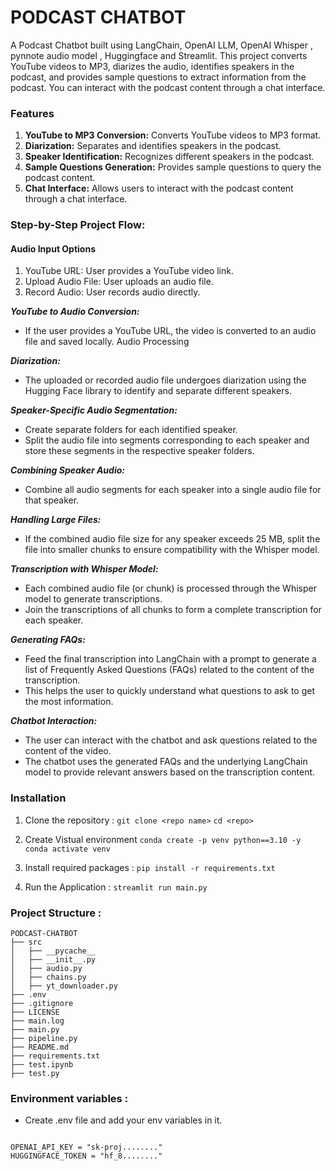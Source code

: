 # PODCAST CHATBOT
A Podcast Chatbot built using LangChain, OpenAI  LLM, OpenAI  Whisper , pynnote audio model , Huggingface  and Streamlit. This project converts YouTube videos to MP3, diarizes the audio, identifies speakers in the podcast, and provides sample questions to extract information from the podcast. You can interact with the podcast content through a chat interface.


### Features
1. **YouTube to MP3 Conversion:** Converts YouTube videos to MP3 format.
2. **Diarization:** Separates and identifies speakers in the podcast.
3. **Speaker Identification:** Recognizes different speakers in the podcast.
4. **Sample Questions Generation:** Provides sample questions to query the podcast content.
5. **Chat Interface:** Allows users to interact with the podcast content through a chat interface.

### Step-by-Step Project Flow: 

#### Audio Input Options
1. YouTube URL: User provides a YouTube video link.
2. Upload Audio File: User uploads an audio file.
3. Record Audio: User records audio directly.
   
***YouTube to Audio Conversion:*** 
- If the user provides a YouTube URL, the video is converted to an audio file and saved locally.
Audio Processing

***Diarization:*** 
- The uploaded or recorded audio file undergoes diarization using the Hugging Face library to identify and separate different speakers.

***Speaker-Specific Audio Segmentation:***
- Create separate folders for each identified speaker.
- Split the audio file into segments corresponding to each speaker and store these segments in the respective speaker folders.

***Combining Speaker Audio:*** 
- Combine all audio segments for each speaker into a single audio file for that speaker.

***Handling Large Files:*** 
- If the combined audio file size for any speaker exceeds 25 MB, split the file into smaller chunks to ensure compatibility with the Whisper model.

***Transcription with Whisper Model:***
- Each combined audio file (or chunk) is processed through the Whisper model to generate transcriptions.
- Join the transcriptions of all chunks to form a complete transcription for each speaker.

***Generating FAQs:*** 
- Feed the final transcription into LangChain with a prompt to generate a list of Frequently Asked Questions (FAQs) related to the content of the transcription.
- This helps the user to quickly understand what questions to ask to get the most information.

***Chatbot Interaction:***
- The user can interact with the chatbot and ask questions related to the content of the video.
- The chatbot uses the generated FAQs and the underlying LangChain model to provide relevant answers based on the transcription content.


### Installation 

1. Clone the repository :
   `git clone <repo name>`
   `cd <repo>`

2. Create Vistual environment
   `conda create -p venv python==3.10 -y`
   `conda activate venv`

3. Install required packages :
   `pip install -r requirements.txt`

4. Run the Application :
   `streamlit run main.py`

### Project Structure : 
```
PODCAST-CHATBOT
├── src
│   ├── __pycache__
│   ├── __init__.py
│   ├── audio.py
│   ├── chains.py
│   ├── yt_downloader.py
├── .env
├── .gitignore
├── LICENSE
├── main.log
├── main.py
├── pipeline.py
├── README.md
├── requirements.txt
├── test.ipynb
├── test.py

```

### Environment variables : 

- Create .env file and add your env variables in it.

```

OPENAI_API_KEY = "sk-proj........"
HUGGINGFACE_TOKEN = "hf_8........"
```


